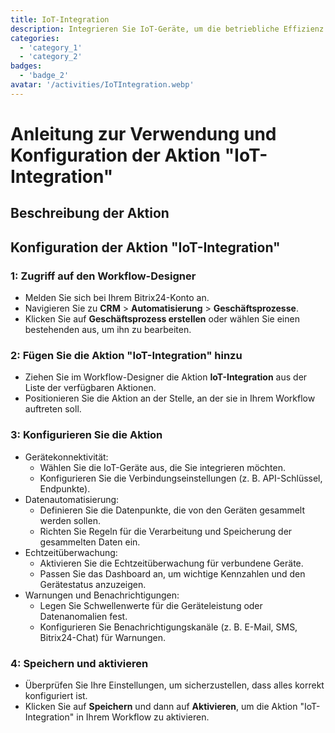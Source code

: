 ```yaml
---
title: IoT-Integration
description: Integrieren Sie IoT-Geräte, um die betriebliche Effizienz zu steigern.
categories: 
  - 'category_1'
  - 'category_2'
badges: 
  - 'badge_2'
avatar: '/activities/IoTIntegration.webp'
---
```

# Anleitung zur Verwendung und Konfiguration der Aktion "IoT-Integration"

## Beschreibung der Aktion

## **Konfiguration der Aktion "IoT-Integration"**

### 1: Zugriff auf den Workflow-Designer
- Melden Sie sich bei Ihrem Bitrix24-Konto an.
- Navigieren Sie zu **CRM** > **Automatisierung** > **Geschäftsprozesse**.
- Klicken Sie auf **Geschäftsprozess erstellen** oder wählen Sie einen bestehenden aus, um ihn zu bearbeiten.

### 2: Fügen Sie die Aktion "IoT-Integration" hinzu
- Ziehen Sie im Workflow-Designer die Aktion **IoT-Integration** aus der Liste der verfügbaren Aktionen.
- Positionieren Sie die Aktion an der Stelle, an der sie in Ihrem Workflow auftreten soll.

### 3: Konfigurieren Sie die Aktion
- Gerätekonnektivität:
  - Wählen Sie die IoT-Geräte aus, die Sie integrieren möchten.
  - Konfigurieren Sie die Verbindungseinstellungen (z. B. API-Schlüssel, Endpunkte).
- Datenautomatisierung:
  - Definieren Sie die Datenpunkte, die von den Geräten gesammelt werden sollen.
  - Richten Sie Regeln für die Verarbeitung und Speicherung der gesammelten Daten ein.
- Echtzeitüberwachung:
  - Aktivieren Sie die Echtzeitüberwachung für verbundene Geräte.
  - Passen Sie das Dashboard an, um wichtige Kennzahlen und den Gerätestatus anzuzeigen.
- Warnungen und Benachrichtigungen:
  - Legen Sie Schwellenwerte für die Geräteleistung oder Datenanomalien fest.
  - Konfigurieren Sie Benachrichtigungskanäle (z. B. E-Mail, SMS, Bitrix24-Chat) für Warnungen.

### 4: Speichern und aktivieren
- Überprüfen Sie Ihre Einstellungen, um sicherzustellen, dass alles korrekt konfiguriert ist.
- Klicken Sie auf **Speichern** und dann auf **Aktivieren**, um die Aktion "IoT-Integration" in Ihrem Workflow zu aktivieren.